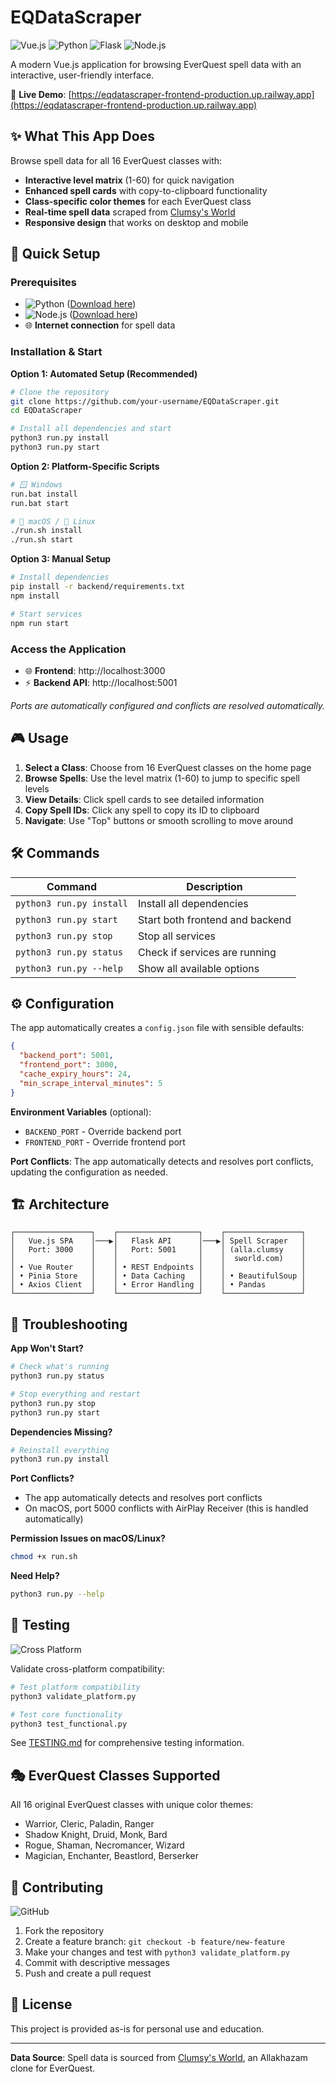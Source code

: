 # EQDataScraper

![Vue.js](https://img.shields.io/badge/Vue.js-4FC08D?style=for-the-badge&logo=vue.js&logoColor=white)
![Python](https://img.shields.io/badge/Python-3776AB?style=for-the-badge&logo=python&logoColor=white)
![Flask](https://img.shields.io/badge/Flask-000000?style=for-the-badge&logo=flask&logoColor=white)
![Node.js](https://img.shields.io/badge/Node.js-339933?style=for-the-badge&logo=node.js&logoColor=white)

A modern Vue.js application for browsing EverQuest spell data with an interactive, user-friendly interface.

🚀 **Live Demo**: [https://eqdatascraper-frontend-production.up.railway.app](https://eqdatascraper-frontend-production.up.railway.app)

## ✨ What This App Does

Browse spell data for all 16 EverQuest classes with:
- **Interactive level matrix** (1-60) for quick navigation
- **Enhanced spell cards** with copy-to-clipboard functionality  
- **Class-specific color themes** for each EverQuest class
- **Real-time spell data** scraped from [Clumsy's World](https://alla.clumsysworld.com/)
- **Responsive design** that works on desktop and mobile

## 🚀 Quick Setup

### Prerequisites
- ![Python](https://img.shields.io/badge/Python_3.8+-3776AB?style=flat-square&logo=python&logoColor=white) ([Download here](https://www.python.org/downloads/))
- ![Node.js](https://img.shields.io/badge/Node.js_16+-339933?style=flat-square&logo=node.js&logoColor=white) ([Download here](https://nodejs.org/))
- 🌐 **Internet connection** for spell data

### Installation & Start

**Option 1: Automated Setup (Recommended)**
```bash
# Clone the repository
git clone https://github.com/your-username/EQDataScraper.git
cd EQDataScraper

# Install all dependencies and start
python3 run.py install
python3 run.py start
```

**Option 2: Platform-Specific Scripts**
```bash
# 🪟 Windows
run.bat install
run.bat start

# 🍎 macOS / 🐧 Linux  
./run.sh install
./run.sh start
```

**Option 3: Manual Setup**
```bash
# Install dependencies
pip install -r backend/requirements.txt
npm install

# Start services
npm run start
```

### Access the Application
- 🌐 **Frontend**: http://localhost:3000
- ⚡ **Backend API**: http://localhost:5001

*Ports are automatically configured and conflicts are resolved automatically.*

## 🎮 Usage

1. **Select a Class**: Choose from 16 EverQuest classes on the home page
2. **Browse Spells**: Use the level matrix (1-60) to jump to specific spell levels
3. **View Details**: Click spell cards to see detailed information
4. **Copy Spell IDs**: Click any spell to copy its ID to clipboard
5. **Navigate**: Use "Top" buttons or smooth scrolling to move around

## 🛠️ Commands

| Command | Description |
|---------|-------------|
| `python3 run.py install` | Install all dependencies |
| `python3 run.py start` | Start both frontend and backend |
| `python3 run.py stop` | Stop all services |
| `python3 run.py status` | Check if services are running |
| `python3 run.py --help` | Show all available options |

## ⚙️ Configuration

The app automatically creates a `config.json` file with sensible defaults:

```json
{
  "backend_port": 5001,
  "frontend_port": 3000,
  "cache_expiry_hours": 24,
  "min_scrape_interval_minutes": 5
}
```

**Environment Variables** (optional):
- `BACKEND_PORT` - Override backend port
- `FRONTEND_PORT` - Override frontend port

**Port Conflicts**: The app automatically detects and resolves port conflicts, updating the configuration as needed.

## 🏗️ Architecture

```
┌─────────────────┐    ┌──────────────────┐    ┌─────────────────┐
│   Vue.js SPA    │───▶│   Flask API      │───▶│ Spell Scraper   │
│   Port: 3000    │    │   Port: 5001     │    │ (alla.clumsy    │
│                 │    │                  │    │  sworld.com)    │
│ • Vue Router    │    │ • REST Endpoints │    │                 │
│ • Pinia Store   │    │ • Data Caching   │    │ • BeautifulSoup │
│ • Axios Client  │    │ • Error Handling │    │ • Pandas        │
└─────────────────┘    └──────────────────┘    └─────────────────┘
```

## 🐛 Troubleshooting

**App Won't Start?**
```bash
# Check what's running
python3 run.py status

# Stop everything and restart
python3 run.py stop
python3 run.py start
```

**Dependencies Missing?**
```bash
# Reinstall everything
python3 run.py install
```

**Port Conflicts?**
- The app automatically detects and resolves port conflicts
- On macOS, port 5000 conflicts with AirPlay Receiver (this is handled automatically)

**Permission Issues on macOS/Linux?**
```bash
chmod +x run.sh
```

**Need Help?**
```bash
python3 run.py --help
```

## 🧪 Testing

![Cross Platform](https://img.shields.io/badge/Cross_Platform-Windows%20%7C%20macOS%20%7C%20Linux-blue?style=flat-square)

Validate cross-platform compatibility:
```bash
# Test platform compatibility
python3 validate_platform.py

# Test core functionality
python3 test_functional.py
```

See [TESTING.md](TESTING.md) for comprehensive testing information.

## 🎭 EverQuest Classes Supported

All 16 original EverQuest classes with unique color themes:
- Warrior, Cleric, Paladin, Ranger
- Shadow Knight, Druid, Monk, Bard  
- Rogue, Shaman, Necromancer, Wizard
- Magician, Enchanter, Beastlord, Berserker

## 🤝 Contributing

![GitHub](https://img.shields.io/badge/GitHub-181717?style=flat-square&logo=github&logoColor=white)

1. Fork the repository
2. Create a feature branch: `git checkout -b feature/new-feature`
3. Make your changes and test with `python3 validate_platform.py`
4. Commit with descriptive messages
5. Push and create a pull request

## 📄 License

This project is provided as-is for personal use and education.

---

**Data Source**: Spell data is sourced from [Clumsy's World](https://alla.clumsysworld.com/), an Allakhazam clone for EverQuest.